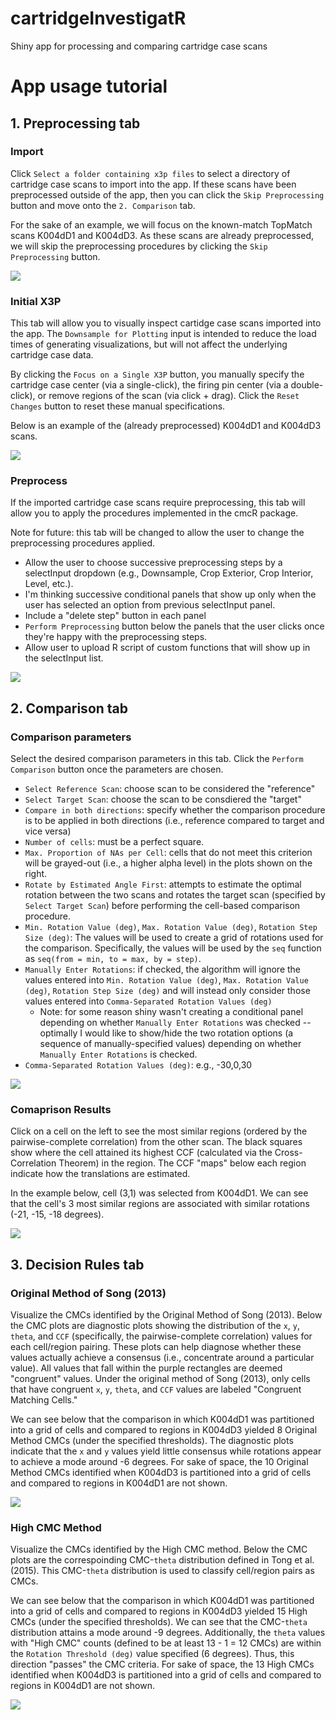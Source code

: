 # cartridgeInvestigatR
Shiny app for processing and comparing cartridge case scans

# App usage tutorial

## 1. Preprocessing tab

### Import

Click `Select a folder containing x3p files` to select a directory of cartridge case scans to import into the app. If these scans have been preprocessed outside of the app, then you can click the `Skip Preprocessing` button and move onto the `2. Comparison` tab.

For the sake of an example, we will focus on the known-match TopMatch scans K004dD1 and K004dD3. As these scans are already preprocessed, we will skip the preprocessing procedures by clicking the `Skip Preprocessing` button.

![](images/importTab.PNG)

### Initial X3P

This tab will allow you to visually inspect cartidge case scans imported into the app. The `Downsample for Plotting` input is intended to reduce the load times of generating visualizations, but will not affect the underlying cartridge case data.

By clicking the `Focus on a Single X3P` button, you manually specify the cartridge case center (via a single-click), the firing pin center (via a double-click), or remove regions of the scan (via click + drag). Click the `Reset Changes` button to reset these manual specifications.

Below is an example of the (already preprocessed) K004dD1 and K004dD3 scans.

![](images/initialX3PTab.PNG)

### Preprocess

If the imported cartridge case scans require preprocessing, this tab will allow you to apply the procedures implemented in the cmcR package.

Note for future: this tab will be changed to allow the user to change the preprocessing procedures applied.

 - Allow the user to choose successive preprocessing steps by a selectInput dropdown (e.g., Downsample, Crop Exterior, Crop Interior, Level, etc.).
  - I'm thinking successive conditional panels that show up only when the user has selected an option from previous selectInput panel.
  - Include a "delete step" button in each panel
  - `Perform Preprocessing` button below the panels that the user clicks once they're happy with the preprocessing steps.
 - Allow user to upload R script of custom functions that will show up in the selectInput list.


![](images/preprocessTab.PNG)

## 2. Comparison tab

### Comparison parameters

Select the desired comparison parameters in this tab. Click the `Perform Comparison` button once the parameters are chosen.

 - `Select Reference Scan`: choose scan to be considered the "reference"
 - `Select Target Scan`: choose the scan to be consdiered the "target"
 - `Compare in both directions`: specify whether the comparison procedure is to be applied in both directions (i.e., reference compared to target and vice versa)
 - `Number of cells`: must be a perfect square.
 - `Max. Proportion of NAs per Cell`: cells that do not meet this criterion will be grayed-out (i.e., a higher alpha level) in the plots shown on the right.
 - `Rotate by Estimated Angle First`: attempts to estimate the optimal rotation between the two scans and rotates the target scan (specified by `Select Target Scan`) before performing the cell-based comparison procedure.
 - `Min. Rotation Value (deg)`, `Max. Rotation Value (deg)`, `Rotation Step Size (deg)`: The values will be used to create a grid of rotations used for the comparison. Specifically, the values will be used by the `seq` function as `seq(from = min, to = max, by = step)`.
 - `Manually Enter Rotations`: if checked, the algorithm will ignore the values entered into `Min. Rotation Value (deg)`, `Max. Rotation Value (deg)`, `Rotation Step Size (deg)` and will instead only consider those values entered into `Comma-Separated Rotation Values (deg)`
   - Note: for some reason shiny wasn't creating a conditional panel depending on whether `Manually Enter Rotations` was checked -- optimally I would like to show/hide the two rotation options (a sequence of manually-specified values) depending on whether `Manually Enter Rotations` is checked.
 - `Comma-Separated Rotation Values (deg)`: e.g., -30,0,30

![](images/comparisonParameters.PNG)

### Comaprison Results

Click on a cell on the left to see the most similar regions (ordered by the pairwise-complete correlation) from the other scan. The black squares show where the cell attained its highest CCF (calculated via the Cross-Correlation Theorem) in the region. The CCF "maps" below each region indicate how the translations are estimated.

In the example below, cell (3,1) was selected from K004dD1. We can see that the cell's 3 most similar regions are associated with similar rotations (-21, -15, -18 degrees).

![](images/comparisonResults.PNG)

## 3. Decision Rules tab

### Original Method of Song (2013)

Visualize the CMCs identified by the Original Method of Song (2013). Below the CMC plots are diagnostic plots showing the distribution of the `x`, `y`, `theta`, and `CCF` (specifically, the pairwise-complete correlation) values for each cell/region pairing. These plots can help diagnose whether these values actually achieve a consensus (i.e., concentrate around a particular value). All values that fall within the purple rectangles are deemed "congruent" values. Under the original method of Song (2013), only cells that have congruent `x`, `y`, `theta`, and `CCF` values are labeled "Congruent Matching Cells."

We can see below that the comparison in which K004dD1 was partitioned into a grid of cells and compared to regions in K004dD3 yielded 8 Original Method CMCs (under the specified thresholds). The diagnostic plots indicate that the `x` and `y` values yield little consensus while rotations appear to achieve a mode around -6 degrees. For sake of space, the 10 Original Method CMCs identified when K004dD3 is partitioned into a grid of cells and compared to regions in K004dD1 are not shown.

![](images/originalMethod.PNG)

### High CMC Method

Visualize the CMCs identified by the High CMC method. Below the CMC plots are the correspoinding CMC-`theta` distribution defined in Tong et al. (2015). This CMC-`theta` distribution is used to classify cell/region pairs as CMCs.

We can see below that the comparison in which K004dD1 was partitioned into a grid of cells and compared to regions in K004dD3 yielded 15 High CMCs (under the specified thresholds). We can see that the CMC-`theta` distribution attains a mode around -9 degrees. Additionally, the `theta` values with "High CMC" counts (defined to be at least 13 - 1 =  12 CMCs) are within the `Rotation Threshold (deg)` value specified (6 degrees). Thus, this direction "passes" the CMC criteria. For sake of space, the 13 High CMCs identified when K004dD3 is partitioned into a grid of cells and compared to regions in K004dD1 are not shown.

![](images/highCMC.PNG)


